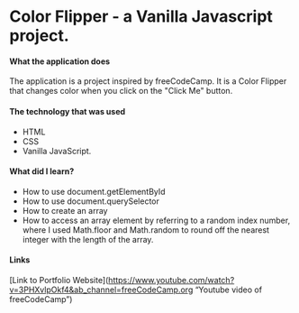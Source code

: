 # Color Flipper - a Vanilla Javascript project. 

#### What the application does
The application is a project inspired by freeCodeCamp. It is a Color Flipper that changes color when you click on the "Click Me" button. 

#### The technology that was used
- HTML
- CSS 
- Vanilla JavaScript. 

#### What did I learn? 
- How to use document.getElementById
- How to use document.querySelector
- How to create an array
- How to access an array element by referring to a random index number, where I used Math.floor and Math.random to round off the nearest integer with the length of the array. 


#### Links
[Link to Portfolio Website](https://www.youtube.com/watch?v=3PHXvlpOkf4&ab_channel=freeCodeCamp.org “Youtube video of freeCodeCamp”)